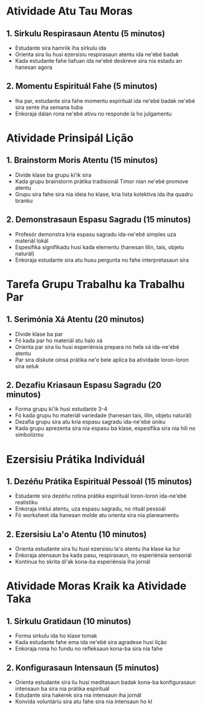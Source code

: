 # Atividade Atu Tau Moras

## 1. Sirkulu Respirasaun Atentu (5 minutos)
- Estudante sira hamriik iha sirkulu ida
- Orienta sira liu husi ezersisiu respirasaun atentu ida ne'ebé badak
- Kada estudante fahe liafuan ida ne'ebé deskreve sira nia estadu an hanesan agora

## 2. Momentu Espirituál Fahe (5 minutos)
- Iha par, estudante sira fahe momentu espirituál ida ne'ebé badak ne'ebé sira sente iha semana liuba
- Enkoraja dalan rona ne'ebé ativu no responde la ho julgamentu

# Atividade Prinsipál Lição 

## 1. Brainstorm Moris Atentu (15 minutos)
- Divide klase ba grupu ki'ik sira
- Kada grupu brainstorm prátika tradisionál Timor nian ne'ebé promove atentu
- Grupu sira fahe sira nia ideia ho klase, kria lista kolektiva ida iha quadru branku

## 2. Demonstrasaun Espasu Sagradu (15 minutos)
- Profesór demonstra kria espasu sagradu ida-ne'ebé simples uza materiál lokál 
- Espesifika signifikadu husi kada elementu (hanesan lilin, tais, objetu naturál)
- Enkoraja estudante sira atu husu pergunta no fahe interpretasaun sira

# Tarefa Grupu Trabalhu ka Trabalhu Par

## 1. Serimónia Xá Atentu (20 minutos)
- Divide klase ba par
- Fó kada par ho materiál atu halo xá
- Orienta par sira liu husi esperiénsia prepara no hela xá ida-ne'ebé atentu
- Par sira diskute oinsá prátika ne'e bele aplica ba atividade loron-loron sira seluk

## 2. Dezafiu Kriasaun Espasu Sagradu (20 minutos)
- Forma grupu ki'ik husi estudante 3-4
- Fó kada grupu ho materiál variedade (hanesan tais, lilin, objetu naturál)
- Dezafia grupu sira atu kria espasu sagradu ida-ne'ebé úniku
- Kada grupu aprezenta sira nia espasu ba klase, espesifika sira nia hili no simbolizmu

# Ezersisiu Prátika Individuál

## 1. Dezéñu Prátika Espirituál Pessoál (15 minutos)
- Estudante sira dezéñu rotina prátika espirituál loron-loron ida-ne'ebé realístiku
- Enkoraja inklui atentu, uza espasu sagradu, no rituál pessoál
- Fó worksheet ida hanesan molde atu orienta sira nia planeamentu

## 2. Ezersisiu La'o Atentu (10 minutos)
- Orienta estudante sira liu husi ezersisiu la'o atentu iha klase ka liur
- Enkoraja atensaun ba kada pasu, respirasaun, no esperiénsia sensoriál
- Kontinua ho skrita di'ak kona-ba esperiénsia iha jornál

# Atividade Moras Kraik ka Atividade Taka

## 1. Sirkulu Gratidaun (10 minutos)
- Forma sirkulu ida ho klase tomak
- Kada estudante fahe ema ida ne'ebé sira agradese husi lição
- Enkoraja rona ho fundu no refleksaun kona-ba sira nia fahe

## 2. Konfigurasaun Intensaun (5 minutos)
- Orienta estudante sira liu husi meditasaun badak kona-ba konfigurasaun intensaun ba sira nia prátika espirituál
- Estudante sira hakerek sira nia intensaun iha jornál
- Konvida voluntáriu sira atu fahe sira nia intensaun ho kl